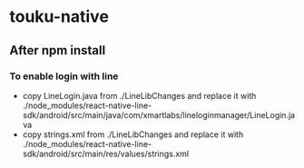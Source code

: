 # touku-native

## After npm install

### To enable login with line

- copy LineLogin.java from ./LineLibChanges and replace it with ./node_modules/react-native-line-sdk/android/src/main/java/com/xmartlabs/lineloginmanager/LineLogin.java
- copy strings.xml from ./LineLibChanges and replace it with ./node_modules/react-native-line-sdk/android/src/main/res/values/strings.xml
